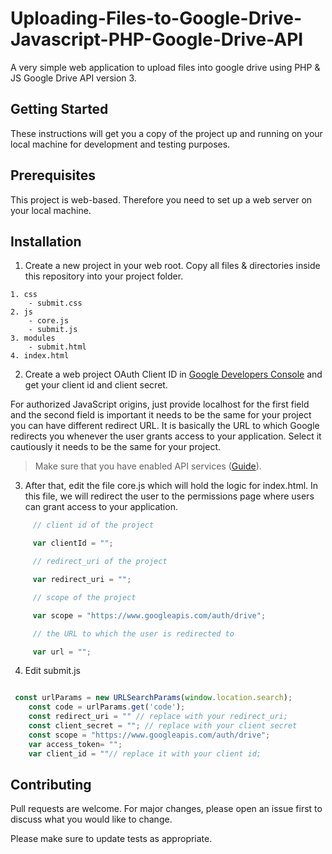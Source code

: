 # Uploading-Files-to-Google-Drive-Javascript-PHP-Google-Drive-API

A very simple web application to upload files into google drive using PHP &amp; JS Google Drive API version 3.

## Getting Started

These instructions will get you a copy of the project up and running on your local machine for development and testing purposes.

## Prerequisites

This project is web-based. Therefore you need to set up a web server on your local machine.

## Installation

1. Create a new project in your web root.
Copy all files & directories inside this repository into your project folder.
```
1. css
    - submit.css
2. js
    - core.js
    - submit.js
3. modules
    - submit.html
4. index.html
```
2. Create a web project OAuth Client ID in [Google Developers Console](https://console.developers.google.com/) and get your client id and client secret. 

For authorized JavaScript origins, just provide localhost for the first field and the second field is important it needs to be the same for your project you can have different redirect URL. It is basically the URL to which Google redirects you whenever the user grants access to your application. Select it cautiously it needs to be the same for your project.

> Make sure that you have enabled API services ([Guide](https://support.google.com/googleapi/answer/6158841?hl=en)).

3. After that, edit the file core.js which will hold the logic for index.html. In this file, we will redirect the user to the permissions page where users can grant access to your application.

```js
     // client id of the project

     var clientId = "";

     // redirect_uri of the project

     var redirect_uri = "";

     // scope of the project

     var scope = "https://www.googleapis.com/auth/drive";

     // the URL to which the user is redirected to

     var url = "";
```
4. Edit submit.js

```js

 const urlParams = new URLSearchParams(window.location.search);
    const code = urlParams.get('code');
    const redirect_uri = "" // replace with your redirect_uri;
    const client_secret = ""; // replace with your client secret
    const scope = "https://www.googleapis.com/auth/drive";
    var access_token= "";
    var client_id = ""// replace it with your client id;

```

## Contributing
Pull requests are welcome. For major changes, please open an issue first to discuss what you would like to change.

Please make sure to update tests as appropriate.
